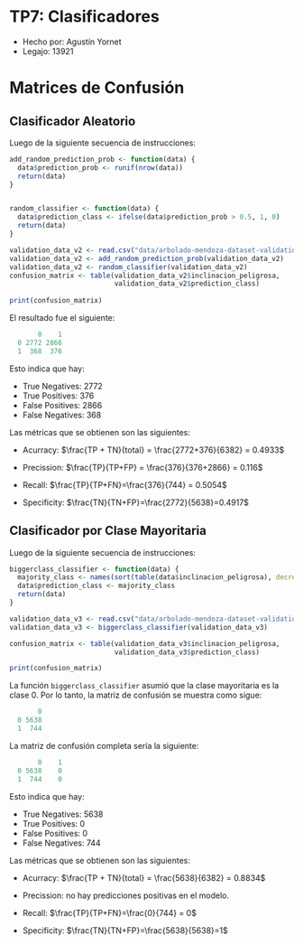 # TP7: Clasificadores
- Hecho por: Agustín Yornet
- Legajo: 13921

# Matrices de Confusión

## Clasificador Aleatorio

Luego de la siguiente secuencia de instrucciones:

```R
add_random_prediction_prob <- function(data) {
  data$prediction_prob <- runif(nrow(data))
  return(data)
}


random_classifier <- function(data) {
  data$prediction_class <- ifelse(data$prediction_prob > 0.5, 1, 0)
  return(data)
}

validation_data_v2 <- read.csv("data/arbolado-mendoza-dataset-validation.csv")
validation_data_v2 <- add_random_prediction_prob(validation_data_v2)
validation_data_v2 <- random_classifier(validation_data_v2)
confusion_matrix <- table(validation_data_v2$inclinacion_peligrosa, 
                          validation_data_v2$prediction_class)
  
print(confusion_matrix)
```

El resultado fue el siguiente:
```R
       0    1
  0 2772 2866
  1  368  376
```

Esto indica que hay:
- True Negatives: 2772
- True Positives: 376
- False Positives: 2866
- False Negatives: 368

Las métricas que se obtienen son las siguientes:
- Acurracy: $\frac{TP + TN}{total} = \frac{2772+376}{6382} = 0.4933$

- Precission: $\frac{TP}{TP+FP} = \frac{376}{376+2866} = 0.116$

- Recall: $\frac{TP}{TP+FN}=\frac{376}{744} = 0.5054$

- Specificity: $\frac{TN}{TN+FP}=\frac{2772}{5638}=0.4917$

## Clasificador por Clase Mayoritaria

Luego de la siguiente secuencia de instrucciones:

```R
biggerclass_classifier <- function(data) {
  majority_class <- names(sort(table(data$inclinacion_peligrosa), decreasing = TRUE)[1])
  data$prediction_class <- majority_class
  return(data)
}

validation_data_v3 <- read.csv("data/arbolado-mendoza-dataset-validation.csv")
validation_data_v3 <- biggerclass_classifier(validation_data_v3)

confusion_matrix <- table(validation_data_v3$inclinacion_peligrosa, 
                          validation_data_v3$prediction_class)

print(confusion_matrix)
```

La función ``biggerclass_classifier`` asumió que la clase mayoritaria es la clase $0$. Por lo tanto, la matriz de confusión se muestra como sigue:
```R
       0
  0 5638
  1  744
```
La matriz de confusión completa sería la siguiente:
```R
       0    1
  0 5638    0
  1  744    0
```
Esto indica que hay:
- True Negatives: 5638
- True Positives: 0
- False Positives: 0
- False Negatives: 744

Las métricas que se obtienen son las siguientes:
- Acurracy: $\frac{TP + TN}{total} = \frac{5638}{6382} = 0.8834$

- Precission: no hay predicciones positivas en el modelo.

- Recall: $\frac{TP}{TP+FN}=\frac{0}{744} = 0$

- Specificity: $\frac{TN}{TN+FP}=\frac{5638}{5638}=1$
